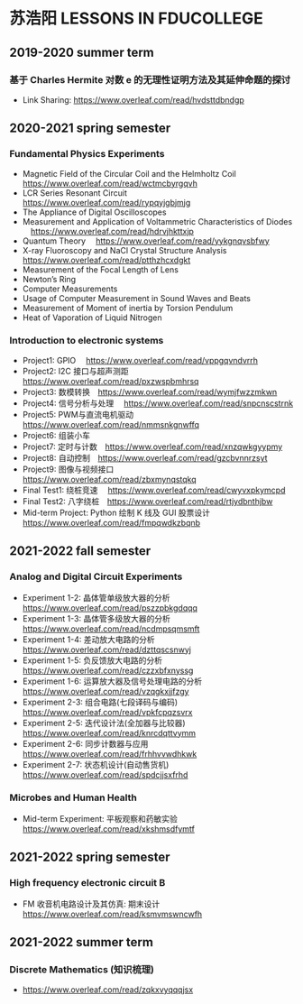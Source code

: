 # 苏浩阳 LESSONS IN FDUCOLLEGE
## 2019-2020 summer term
### 基于 Charles Hermite 对数 e 的无理性证明方法及其延伸命题的探讨
  - Link Sharing: https://www.overleaf.com/read/hvdsttdbndgp

## 2020-2021 spring semester
### Fundamental Physics Experiments
  - Magnetic Field of the Circular Coil and the Helmholtz Coil &emsp;https://www.overleaf.com/read/wctmcbyrgqvh
  - LCR Series Resonant Circuit &emsp;https://www.overleaf.com/read/rypqyjgbjmjg
  - The Appliance of Digital Oscilloscopes &emsp;
  - Measurement and Application of Voltammetric Characteristics of Diodes &emsp;https://www.overleaf.com/read/hdrvjhkttxjp
  - Quantum Theory &emsp;https://www.overleaf.com/read/yykgnqvsbfwy
  - X-ray Fluoroscopy and NaCl Crystal Structure Analysis &emsp;https://www.overleaf.com/read/ptthzhcxdgkt
  - Measurement of the Focal Length of Lens &emsp;
  - Newton’s Ring &emsp;
  - Computer Measurements &emsp;
  - Usage of Computer Measurement in Sound Waves and Beats &emsp;
  - Measurement of Moment of inertia by Torsion Pendulum &emsp;
  - Heat of Vaporation of Liquid Nitrogen &emsp;
### Introduction to electronic systems
  - Project1: GPIO &emsp;https://www.overleaf.com/read/vppgqvndvrrh
  - Project2: I2C 接口与超声测距&emsp;https://www.overleaf.com/read/pxzwspbmhrsq
  - Project3: 数模转换&emsp;https://www.overleaf.com/read/wymjfwzzmkwn
  - Project4: 信号分析与处理 &emsp;https://www.overleaf.com/read/snpcnscstrnk
  - Project5: PWM与直流电机驱动&emsp;https://www.overleaf.com/read/nmmsnkgnwffq
  - Project6: 组装小车
  - Project7: 定时与计数&emsp;https://www.overleaf.com/read/xnzqwkgyypmy
  - Project8: 自动控制&emsp;https://www.overleaf.com/read/gzcbvnnrzsyt
  - Project9: 图像与视频接口&emsp;https://www.overleaf.com/read/zbxmynqstqkq
  - Final Test1: 绕桩竞速&emsp; https://www.overleaf.com/read/cwyvxpkymcpd
  - Final Test2: 八字绕桩&emsp;https://www.overleaf.com/read/rtjydbnthjbw
  - Mid-term Project: Python 绘制 K 线及 GUI 股票设计&emsp;https://www.overleaf.com/read/fmpqwdkzbqnb


## 2021-2022 fall semester
### Analog and Digital Circuit Experiments 
  - Experiment 1-2: 晶体管单级放大器的分析 &emsp;https://www.overleaf.com/read/pszzpbkgdqqq
  - Experiment 1-3: 晶体管多级放大器的分析&emsp;https://www.overleaf.com/read/ncdmpsqmsmft
  - Experiment 1-4: 差动放大电路的分析&emsp;https://www.overleaf.com/read/dzttqscsnwyj
  - Experiment 1-5: 负反馈放大电路的分析&emsp;https://www.overleaf.com/read/czzxbfxnyssg
  - Experiment 1-6: 运算放大器及信号处理电路的分析&emsp;https://www.overleaf.com/read/vzqgkxjjfzgy
  - Experiment 2-3: 组合电路(七段译码与编码)&emsp;https://www.overleaf.com/read/vpkfcpqzsvrx
  - Experiment 2-5: 迭代设计法(全加器与比较器)&emsp;https://www.overleaf.com/read/knrcdqttvymm
  - Experiment 2-6: 同步计数器与应用&emsp;https://www.overleaf.com/read/frhhvvwdhkwk
  - Experiment 2-7: 状态机设计(自动售货机)&emsp;https://www.overleaf.com/read/spdcjjsxfrhd

### Microbes and Human Health
  - Mid-term Experiment: 平板观察和药敏实验&emsp;https://www.overleaf.com/read/xkshmsdfymtf

## 2021-2022 spring semester
### High frequency electronic circuit B
  - FM 收音机电路设计及其仿真: 期末设计 &emsp; https://www.overleaf.com/read/ksmvmswncwfh

## 2021-2022 summer term
### Discrete Mathematics (知识梳理)
- https://www.overleaf.com/read/zqkxvyqqqjsx
